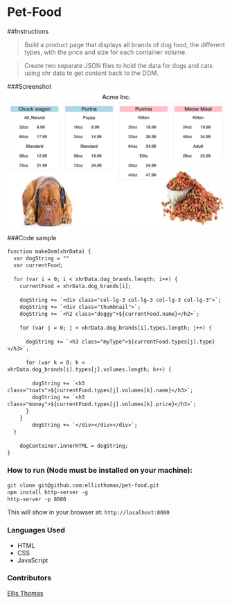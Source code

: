 # Pet-Food

##Instructions
>Build a product page that displays all brands of dog food, the different types, with the price and size for each container volume.

>Create two separate JSON files to hold the data for dogs and cats using xhr data to get content back to the DOM.

###Screenshot
![pet-food](https://raw.githubusercontent.com/ellisthomas/pet-food/pets/screenshot/pet-food.jpg)

###Code sample
```
function makeDom(xhrData) {
  var dogString = "" 
  var currentFood; 
  
  for (var i = 0; i < xhrData.dog_brands.length; i++) {
    currentFood = xhrData.dog_brands[i];
    
    dogString += `<div class="col-lg-3 col-lg-3 col-lg-3 col-lg-3">`;
    dogString += `<div class="thumbnail">`;
    dogString += `<h2 class="doggy">${currentFood.name}</h2>`;

    for (var j = 0; j < xhrData.dog_brands[i].types.length; j++) {
    
      dogString += `<h3 class="myType">${currentFood.types[j].type}</h3>`;
      
      for (var k = 0; k < xhrData.dog_brands[i].types[j].volumes.length; k++) {

        dogString += `<h3 class="toats">${currentFood.types[j].volumes[k].name}</h3>`;
        dogString += `<h3 class="money">${currentFood.types[j].volumes[k].price}</h3>`;
      }
    }
        dogString += `</div></div></div>`;
  }

    dogContainer.innerHTML = dogString;
}
```

### How to run (Node must be installed on your machine):
```
git clone git@github.com:ellisthomas/pet-food.git
npm install http-server -g
http-server -p 8080
```

This will show in your browser at:
`http://localhost:8080`

### Languages Used
- HTML
- CSS
- JavaScript

### Contributors 
[Ellis Thomas](https://github.com/ellisthomas)